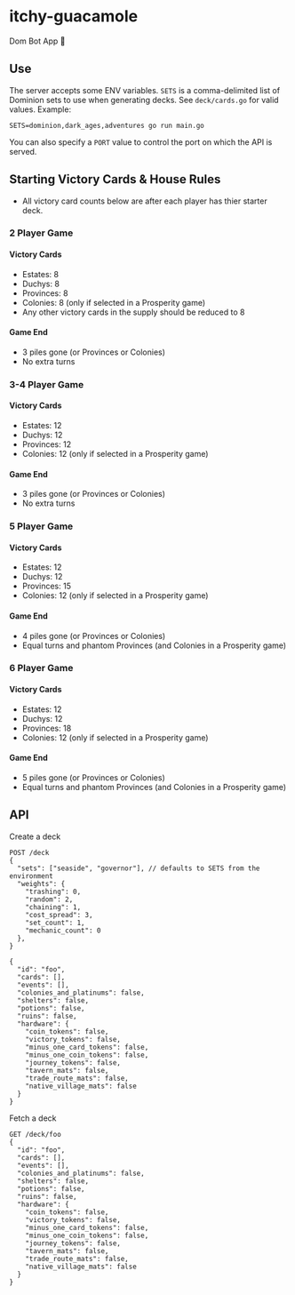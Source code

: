 # itchy-guacamole
Dom Bot App :tada:

## Use

The server accepts some ENV variables.  `SETS` is a comma-delimited list
of Dominion sets to use when generating decks.  See `deck/cards.go` for
valid values.  Example:

```
SETS=dominion,dark_ages,adventures go run main.go
```

You can also specify a `PORT` value to control the port on which the API is
served.



## Starting Victory Cards & House Rules

* All victory card counts below are after each player has thier starter deck.

### 2 Player Game

#### Victory Cards
* Estates: 8
* Duchys: 8
* Provinces: 8
* Colonies: 8  (only if selected in a Prosperity game)
* Any other victory cards in the supply should be reduced to 8

#### Game End
* 3 piles gone (or Provinces or Colonies) 
* No extra turns

### 3-4 Player Game

#### Victory Cards
* Estates: 12
* Duchys: 12
* Provinces: 12
* Colonies: 12  (only if selected in a Prosperity game)

#### Game End
* 3 piles gone (or Provinces or Colonies) 
* No extra turns

### 5 Player Game

#### Victory Cards
* Estates: 12
* Duchys: 12
* Provinces: 15
* Colonies: 12  (only if selected in a Prosperity game)

#### Game End
* 4 piles gone (or Provinces or Colonies) 
* Equal turns and phantom Provinces (and Colonies in a Prosperity game)

### 6 Player Game

#### Victory Cards
* Estates: 12
* Duchys: 12
* Provinces: 18
* Colonies: 12  (only if selected in a Prosperity game)

#### Game End
* 5 piles gone (or Provinces or Colonies) 
* Equal turns and phantom Provinces (and Colonies in a Prosperity game)

## API

Create a deck

```
POST /deck
{
  "sets": ["seaside", "governor"], // defaults to SETS from the environment
  "weights": {
    "trashing": 0,
    "random": 2,
    "chaining": 1,
    "cost_spread": 3,
    "set_count": 1,
    "mechanic_count": 0
  },
}

{
  "id": "foo",
  "cards": [],
  "events": [],
  "colonies_and_platinums": false,
  "shelters": false,
  "potions": false,
  "ruins": false,
  "hardware": {
    "coin_tokens": false,
    "victory_tokens": false,
    "minus_one_card_tokens": false,
    "minus_one_coin_tokens": false,
    "journey_tokens": false,
    "tavern_mats": false,
    "trade_route_mats": false,
    "native_village_mats": false
  }
}
```

Fetch a deck

```
GET /deck/foo
{
  "id": "foo",
  "cards": [],
  "events": [],
  "colonies_and_platinums": false,
  "shelters": false,
  "potions": false,
  "ruins": false,
  "hardware": {
    "coin_tokens": false,
    "victory_tokens": false,
    "minus_one_card_tokens": false,
    "minus_one_coin_tokens": false,
    "journey_tokens": false,
    "tavern_mats": false,
    "trade_route_mats": false,
    "native_village_mats": false
  }
}
```
